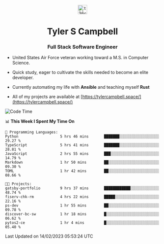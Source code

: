 <p align="center">
<a href="https://www.linkedin.com/in/t36campbell" target="blank"><img align="center" src="https://ik.imagekit.io/t36campbell/Portfolio/linkedin.png.original_m8bbGgPh6.png" alt="t36campbell" height="30" width="30" /></a>
</p>
<h1 align="center">Tyler S Campbell</h1>
<h3 align="center">Full Stack Software Engineer</h3>

* United States Air Force veteran working toward a M.S. in Computer Science.

* Quick study, eager to cultivate the skills needed to become an elite developer.

* Currently automating my life with **Ansible** and teaching myself **Rust**

* All of my projects are available at [https://tylercampbell.space/](https://tylercampbell.space/)

<!--START_SECTION:waka-->
![Code Time](http://img.shields.io/badge/Code%20Time-2%2C165%20hrs%2021%20mins-blue)

📊 **This Week I Spent My Time On** 

```text
💬 Programming Languages: 
Python                   5 hrs 46 mins       ███████░░░░░░░░░░░░░░░░░░   29.27 % 
TypeScript               5 hrs 41 mins       ███████░░░░░░░░░░░░░░░░░░   28.81 % 
JavaScript               2 hrs 55 mins       ███░░░░░░░░░░░░░░░░░░░░░░   14.79 % 
Markdown                 1 hr 50 mins        ██░░░░░░░░░░░░░░░░░░░░░░░   09.30 % 
TOML                     1 hr 42 mins        ██░░░░░░░░░░░░░░░░░░░░░░░   08.66 % 

🐱‍💻 Projects: 
gatsby-portfolio         9 hrs 37 mins       ████████████░░░░░░░░░░░░░   48.74 % 
fiserv-chk-rm            4 hrs 22 mins       █████░░░░░░░░░░░░░░░░░░░░   22.16 % 
ps-dev                   1 hr 55 mins        ██░░░░░░░░░░░░░░░░░░░░░░░   09.78 % 
discover-bc-sw           1 hr 18 mins        █░░░░░░░░░░░░░░░░░░░░░░░░   06.62 % 
pytos2-ce                1 hr 4 mins         █░░░░░░░░░░░░░░░░░░░░░░░░   05.40 % 

```


 Last Updated on 14/02/2023 05:53:24 UTC
<!--END_SECTION:waka-->
